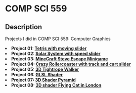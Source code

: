 # COMP SCI 559

## Description
<p> Projects I did in COMP SCI 559: Computer Graphics
  <li> <b>Project 01: <a href="https://arunike.github.io/projects/courses/compsci559/project01/index.html" target="blank">Tetris with moving slider</a> </b> </li> 
  <li> <b>Project 02: <a href="https://arunike.github.io/projects/courses/compsci559/project02/index.html" target="blank">Solar System with speed slider</a> </b> </li>
  <li> <b>Project 03: <a href="https://arunike.github.io/projects/courses/compsci559/project03/index.html" target="blank">MineCraft Steve Escape Minigame</a> </b> </li>
  <li> <b>Project 04: <a href="https://arunike.github.io/projects/courses/compsci559/project04/index.html" target="blank">Crazy Rollercoaster with track and cart slider</a> </b> </li>
  <li> <b>Project 05: <a href="https://arunike.github.io/projects/courses/compsci559/project05/index.html" target="blank">3D Tightrope Walker</a> </b> </li>
  <li> <b>Project 06: <a href="https://tinyurl.com/258vrbwn" target="blank">GLSL Shader</a> </b </li>
  <li> <b>Project 07: <a href="https://arunike.github.io/projects/courses/compsci559/project07/index.html" target="blank">3D Shader Pyramid</a> </b> </li>
  <li> <b>Project 08: <a href="https://arunike.github.io/projects/courses/compsci559/project08/index.html" target="blank">3D shader Flying Cat in London</a> </b> </li>
</p>
